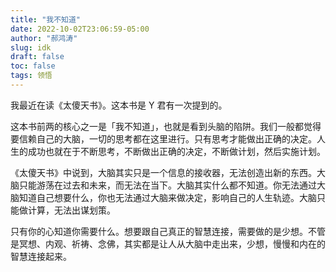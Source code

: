 ```yaml
---
title: "我不知道"
date: 2022-10-02T23:06:59-05:00
author: "郝鸿涛"
slug: idk
draft: false
toc: false
tags: 领悟
---
```


我最近在读《太傻天书》。这本书是 Y 君有一次提到的。

这本书前两的核心之一是「我不知道」，也就是看到头脑的陷阱。我们一般都觉得要信赖自己的大脑，一切的思考都在这里进行。只有思考才能做出正确的决定。人生的成功也就在于不断思考，不断做出正确的决定，不断做计划，然后实施计划。

《太傻天书》中说到，大脑其实只是一个信息的接收器，无法创造出新的东西。大脑只能游荡在过去和未来，而无法在当下。大脑其实什么都不知道。你无法通过大脑知道自己想要什么，你也无法通过大脑来做决定，影响自己的人生轨迹。大脑只能做计算，无法出谋划策。

只有你的心知道你需要什么。想要跟自己真正的智慧连接，需要做的是少想。不管是冥想、内观、祈祷、念佛，其实都是让人从大脑中走出来，少想，慢慢和内在的智慧连接起来。
